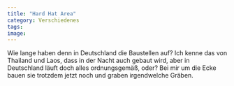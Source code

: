 ```yaml
---
title: "Hard Hat Area"
category: Verschiedenes
tags: 
image: 
---
```


Wie lange haben denn in Deutschland die Baustellen auf? Ich kenne das von Thailand und Laos, dass in der Nacht auch gebaut wird, aber in Deutschland läuft doch alles ordnungsgemäß, oder? Bei mir um die Ecke bauen sie trotzdem jetzt noch und graben irgendwelche Gräben.